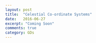 ```yaml
---
layout: post
title:  "Celestial Co-ordinate Systems"
date:   2016-06-27
excerpt: "Coming Soon"
comments: true
category: GDs
---
```

